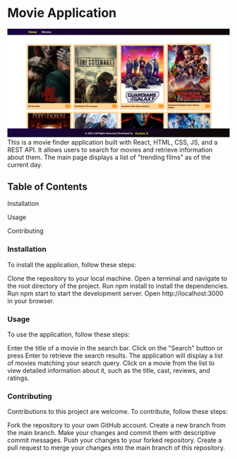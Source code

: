 # Movie Application

![alt text](src/images/movieFinder.jpg "description")
This is a movie finder application built with React, HTML, CSS, JS, and a REST API. It allows users to search for movies and retrieve information about them.
The main page displays a list of "trending films" as of the current day.

## Table of Contents

Installation

Usage

Contributing

### Installation

To install the application, follow these steps:

Clone the repository to your local machine.
Open a terminal and navigate to the root directory of the project.
Run npm install to install the dependencies.
Run npm start to start the development server.
Open http://localhost:3000 in your browser.

### Usage

To use the application, follow these steps:

Enter the title of a movie in the search bar.
Click on the "Search" button or press Enter to retrieve the search results.
The application will display a list of movies matching your search query.
Click on a movie from the list to view detailed information about it, such as the title, cast, reviews, and ratings.

### Contributing

Contributions to this project are welcome. To contribute, follow these steps:

Fork the repository to your own GitHub account.
Create a new branch from the main branch.
Make your changes and commit them with descriptive commit messages.
Push your changes to your forked repository.
Create a pull request to merge your changes into the main branch of this repository.
